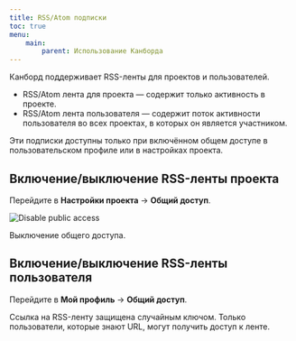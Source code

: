 ```yaml
---
title: RSS/Atom подписки
toc: true
menu:
    main:
        parent: Использование Канборда
---
```


Канборд поддерживает RSS-ленты для проектов и пользователей.

-   RSS/Atom лента для проекта — содержит только активность в проекте.
-   RSS/Atom лента пользователя — содержит поток активности пользователя во всех проектах, в которых он является участником.

Эти подписки доступны только при включённом общем доступе в пользовательском профиле или в настройках проекта.

Включение/выключение RSS-ленты проекта
--------------------------------------

Перейдите в **Настройки проекта** -> **Общий доступ**.

![Disable public access](/images/v1/project-disable-sharing.png)

Выключение общего доступа.

Включение/выключение RSS-ленты пользователя
-------------------------------------------

Перейдите в **Мой профиль** -> **Общий доступ**.

Ссылка на RSS-ленту защищена случайным ключом. Только пользователи, которые знают URL, могут получить доступ к ленте.
